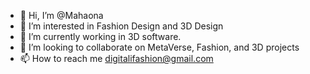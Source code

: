 - 👋 Hi, I’m @Mahaona
- 👀 I’m interested in Fashion Design and 3D Design
- 🌱 I’m currently working in 3D software.
- 💞️ I’m looking to collaborate on MetaVerse, Fashion, and 3D projects
- 📫 How to reach me digitalifashion@gmail.com

<!---
Mahaona/Mahaona is a ✨ special ✨ repository because its `README.md` (this file) appears on your GitHub profile.
You can click the Preview link to take a look at your changes.
--->
